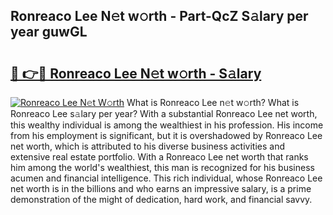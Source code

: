 ## Ronreaco Lee N𝚎t w𝚘rth - Part-QcZ S𝚊lary per year guwGL

# <h2><a href="http://gc4sldc.nevu.top/?p=Ronreaco+Lee">🔗 👉🔴 Ronreaco Lee N𝚎t w𝚘rth - S𝚊lary</a></h2>

[![Ronreaco Lee N𝚎t W𝚘rth](https://i.imgur.com/Oavwk0R.jpeg)](http://gc4sldc.nevu.top/?p=Ronreaco+Lee)
What is Ronreaco Lee n𝚎t w𝚘rth? What is Ronreaco Lee s𝚊lary per year?
With a substantial Ronreaco Lee net worth, this wealthy individual is among the wealthiest in his profession. His income from his employment is significant, but it is overshadowed by Ronreaco Lee net worth, which is attributed to his diverse business activities and extensive real estate portfolio. With a Ronreaco Lee net worth that ranks him among the world's wealthiest, this man is recognized for his business acumen and financial intelligence. This rich individual, whose Ronreaco Lee net worth is in the billions and who earns an impressive salary, is a prime demonstration of the might of dedication, hard work, and financial savvy.
